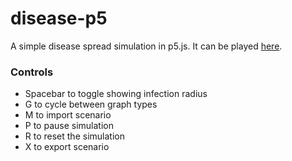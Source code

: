 # disease-p5
A simple disease spread simulation in p5.js. It can be played
[here](https://rsaihe.github.io/disease-p5).

### Controls
* Spacebar to toggle showing infection radius
* G to cycle between graph types
* M to import scenario
* P to pause simulation
* R to reset the simulation
* X to export scenario

